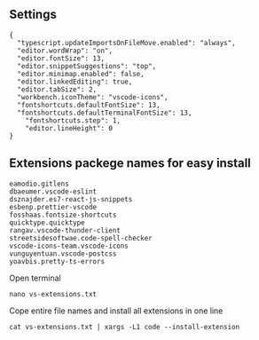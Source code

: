 ## Settings

```
{
  "typescript.updateImportsOnFileMove.enabled": "always",
  "editor.wordWrap": "on",
  "editor.fontSize": 13,
  "editor.snippetSuggestions": "top",
  "editor.minimap.enabled": false,
  "editor.linkedEditing": true,
  "editor.tabSize": 2,
  "workbench.iconTheme": "vscode-icons",
  "fontshortcuts.defaultFontSize": 13,
  "fontshortcuts.defaultTerminalFontSize": 13,
	"fontshortcuts.step": 1,
	"editor.lineHeight": 0
}

```

## Extensions packege names for easy install

```
eamodio.gitlens
dbaeumer.vscode-eslint
dsznajder.es7-react-js-snippets
esbenp.prettier-vscode
fosshaas.fontsize-shortcuts
quicktype.quicktype
rangav.vscode-thunder-client
streetsidesoftwae.code-spell-checker
vscode-icons-team.vscode-icons
vunguyentuan.vscode-postcss
yoavbis.pretty-ts-errors
```

Open terminal
```
nano vs-extensions.txt
```

Cope entire file names and install all extensions in one line

```
cat vs-extensions.txt | xargs -L1 code --install-extension
```
